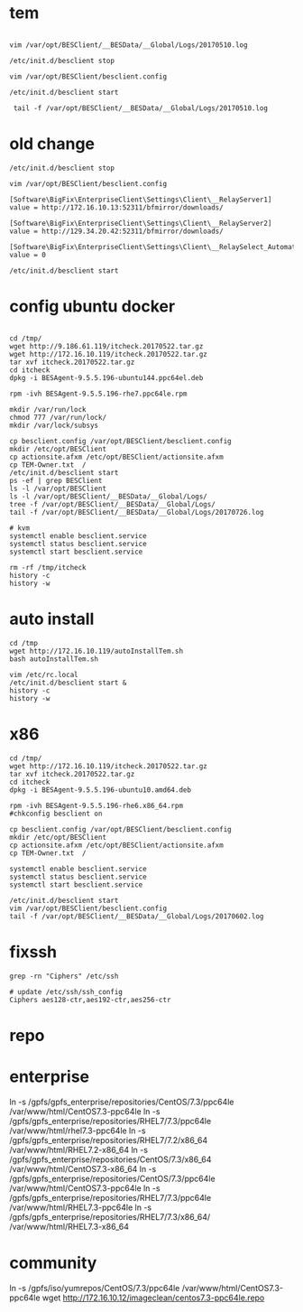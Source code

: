 # tem
```shell

vim /var/opt/BESClient/__BESData/__Global/Logs/20170510.log

/etc/init.d/besclient stop

vim /var/opt/BESClient/besclient.config

/etc/init.d/besclient start

 tail -f /var/opt/BESClient/__BESData/__Global/Logs/20170510.log
```

# old change

```shell
/etc/init.d/besclient stop

vim /var/opt/BESClient/besclient.config

[Software\BigFix\EnterpriseClient\Settings\Client\__RelayServer1]
value = http://172.16.10.13:52311/bfmirror/downloads/

[Software\BigFix\EnterpriseClient\Settings\Client\__RelayServer2]
value = http://129.34.20.42:52311/bfmirror/downloads/

[Software\BigFix\EnterpriseClient\Settings\Client\__RelaySelect_Automatic]
value = 0

/etc/init.d/besclient start
```


# config ubuntu docker
``` shell

cd /tmp/
wget http://9.186.61.119/itcheck.20170522.tar.gz
wget http://172.16.10.119/itcheck.20170522.tar.gz
tar xvf itcheck.20170522.tar.gz
cd itcheck
dpkg -i BESAgent-9.5.5.196-ubuntu144.ppc64el.deb

rpm -ivh BESAgent-9.5.5.196-rhe7.ppc64le.rpm

mkdir /var/run/lock
chmod 777 /var/run/lock/
mkdir /var/lock/subsys

cp besclient.config /var/opt/BESClient/besclient.config
mkdir /etc/opt/BESClient
cp actionsite.afxm /etc/opt/BESClient/actionsite.afxm
cp TEM-Owner.txt  /
/etc/init.d/besclient start
ps -ef | grep BESClient
ls -l /var/opt/BESClient
ls -l /var/opt/BESClient/__BESData/__Global/Logs/
tree -f /var/opt/BESClient/__BESData/__Global/Logs/
tail -f /var/opt/BESClient/__BESData/__Global/Logs/20170726.log

# kvm
systemctl enable besclient.service
systemctl status besclient.service
systemctl start besclient.service

rm -rf /tmp/itcheck
history -c
history -w
```
# auto install
``` shell
cd /tmp
wget http://172.16.10.119/autoInstallTem.sh
bash autoInstallTem.sh

vim /etc/rc.local
/etc/init.d/besclient start &
history -c
history -w

```

# x86
``` shell
cd /tmp/
wget http://172.16.10.119/itcheck.20170522.tar.gz
tar xvf itcheck.20170522.tar.gz
cd itcheck
dpkg -i BESAgent-9.5.5.196-ubuntu10.amd64.deb

rpm -ivh BESAgent-9.5.5.196-rhe6.x86_64.rpm
#chkconfig besclient on

cp besclient.config /var/opt/BESClient/besclient.config
mkdir /etc/opt/BESClient
cp actionsite.afxm /etc/opt/BESClient/actionsite.afxm
cp TEM-Owner.txt  /

systemctl enable besclient.service
systemctl status besclient.service
systemctl start besclient.service

/etc/init.d/besclient start
vim /var/opt/BESClient/besclient.config
tail -f /var/opt/BESClient/__BESData/__Global/Logs/20170602.log
```

# fixssh
```
grep -rn "Ciphers" /etc/ssh

# update /etc/ssh/ssh_config
Ciphers aes128-ctr,aes192-ctr,aes256-ctr

```

# repo

# enterprise
ln -s /gpfs/gpfs_enterprise/repositories/CentOS/7.3/ppc64le /var/www/html/CentOS7.3-ppc64le
ln -s /gpfs/gpfs_enterprise/repositories/RHEL7/7.3/ppc64le /var/www/html/rhel7.3-ppc64le
ln -s /gpfs/gpfs_enterprise/repositories/RHEL7/7.2/x86_64 /var/www/html/RHEL7.2-x86_64
ln -s /gpfs/gpfs_enterprise/repositories/CentOS/7.3/x86_64 /var/www/html/CentOS7.3-x86_64
ln -s /gpfs/gpfs_enterprise/repositories/CentOS/7.3/ppc64le /var/www/html/CentOS7.3-ppc64le
ln -s /gpfs/gpfs_enterprise/repositories/RHEL7/7.3/ppc64le /var/www/html/RHEL7.3-ppc64le
ln -s /gpfs/gpfs_enterprise/repositories/RHEL7/7.3/x86_64/ /var/www/html/RHEL7.3-x86_64

# community
ln -s /gpfs/iso/yumrepos/CentOS/7.3/ppc64le /var/www/html/CentOS7.3-ppc64le
wget http://172.16.10.12/imageclean/centos7.3-ppc64le.repo
